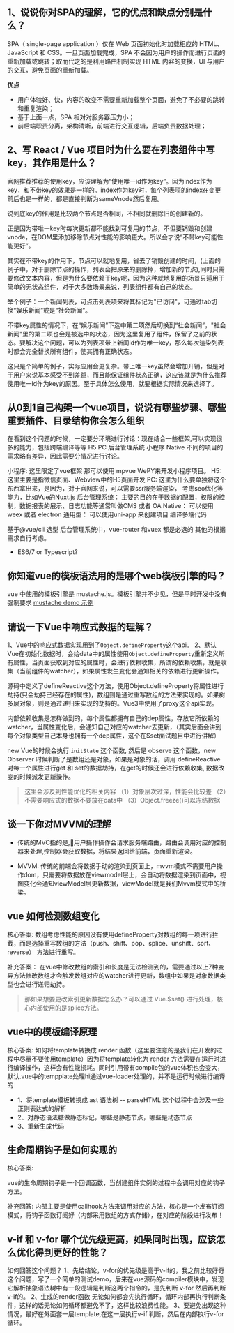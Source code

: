## 1、说说你对SPA的理解，它的优点和缺点分别是什么？

SPA（ single-page application ）仅在 Web 页面初始化时加载相应的 HTML、JavaScript 和 CSS。一旦页面加载完成，SPA 不会因为用户的操作而进行页面的重新加载或跳转；取而代之的是利用路由机制实现 HTML 内容的变换，UI 与用户的交互，避免页面的重新加载。

**优点**
  * 用户体验好、快，内容的改变不需要重新加载整个页面，避免了不必要的跳转和重复渲染；
  * 基于上面一点，SPA 相对对服务器压力小；
  * 前后端职责分离，架构清晰，前端进行交互逻辑，后端负责数据处理；

## 2、写 React / Vue 项目时为什么要在列表组件中写 key，其作用是什么？

官网推荐推荐的使用key，应该理解为“使用唯一id作为key”。因为index作为key，和不带key的效果是一样的。index作为key时，每个列表项的index在变更前后也是一样的，都是直接判断为sameVnode然后复用。

说到底key的作用是比较两个节点是否相同，不相同就删除旧的创建新的。

正是因为带唯一key时每次更新都不能找到可复用的节点，不但要销毁和创建vnode，在DOM里添加移除节点对性能的影响更大。所以会才说“不带key可能性能更好”。

其实在不带key的作用下，节点可以就地复用，省去了销毁创建的时间，(上面的例子中，对于删除节点的操作，列表会把原来的删除掉，增加新的节点),同时只需要修改文本内容，但是为什么要依赖于key呢，因为这种就地复用的场景只适用于简单的无状态组件，对于大多数场景来说，列表组件都有自己的状态。

举个例子：一个新闻列表，可点击列表项来将其标记为"已访问"，可通过tab切换“娱乐新闻”或是“社会新闻”。

不带key属性的情况下，在“娱乐新闻”下选中第二项然后切换到“社会新闻”，"社会新闻"里的第二项也会是被选中的状态，因为这里复用了组件，保留了之前的状态。要解决这个问题，可以为列表项带上新闻id作为唯一key，那么每次渲染列表时都会完全替换所有组件，使其拥有正确状态。

这只是个简单的例子，实际应用会更复杂。带上唯一key虽然会增加开销，但是对于用户来说基本感受不到差距，而且能保证组件状态正确，这应该就是为什么推荐使用唯一id作为key的原因。至于具体怎么使用，就要根据实际情况来选择了。

## 从0到1自己构架一个vue项目，说说有哪些步骤、哪些重要插件、目录结构你会怎么组织
在看到这个问题的时候，一定要分环境进行讨论：现在结合一些框架,可以实现很多的能力，包括跨端编译等等
H5 PC 后台管理系统 小程序 Native 不同的项目的需求略有差异，因此需要分情况进行讨论。

小程序:
  这里限定了vue框架 那可以使用 mpvue WePY来开发小程序项目。
H5:
  这里主要是指微信页面、Webview中的H5页面开发
PC: 
  这里为什么要单独将这个东西拿出来，是因为，对于官网来说，可以需要ssr服务端渲染，
  考虑seo优化等能力，比如Vue的Nuxt.js
后台管理系统：
  主要的目的在于数据的配置，权限的控制，数据报表的展示、日志功能等通常叫做CMS 或者 OA
Native：
  可以使用 weex 或者 electron 
通用型：
  可以使用uni-app 来创建项目 编译多端代码

基于@vue/cli 选型
  后台管理系统中，vue-router 和vuex 都是必选的 其他的根据需求自行考虑。
  * ES6/7 or Typescript?

## 你知道vue的模板语法用的是哪个web模板引擎的吗？
  vue 中使用的模板引擎是 mustache.js。模板引擎并不少见，但是平时开发中没有强制要求
  [mustache demo 示例](https://www.yinzhuoei.com/index.php/archives/110/)

## 请说一下Vue中响应式数据的理解？

1、Vue中的响应式数据实现用到了`Object.defineProperty`这个api。
2、默认Vue在初始化数据时，会给data中的属性使用`Object.defineProperty`重新定义所有属性，当页面获取到对应的属性时，会进行依赖收集，所谓的依赖收集，就是收集（当前组件的watcher），如果属性发生变化会通知相关的依赖进行更新操作。

源码中定义了defineReactive这个方法，使用Object.defineProperty将属性进行劫持(只会劫持已经存在的属性)，数组则是通过重写数组的方法来实现的。如果树多层对象，则是通过递归来实现的劫持的。Vue3中使用了proxy这个api实现。

内部依赖收集是怎样做到的，每个属性都拥有自己的dep属性，存放它所依赖的watcher，当属性变化后，会通知自己对应的watcher去更新，（其实后面会讲到每个对象类型自己本身也拥有一个dep属性，这个在$set面试题目中进行讲解）

new Vue的时候会执行 `initState` 这个函数, 然后是 observe 这个函数，new Observer 时候判断了是数组还是对象，如果是对象的话，调用 defineReactive 对每一个属性进行get 和 set的数据劫持，在get的时候还会进行依赖收集, 数据改变的时候派发更新操作。

> 这里会涉及到性能优化的相关内容 （1）对象层次过深，性能会比较差 （2）不需要响应式的数据不要放在data中 （3）Object.freeze()可以冻结数据

## 谈一下你对MVVM的理解
* 传统的MVC指的是,用户操作操作会请求服务端路由，路由会调用对应的控制器来处理,控制器会获取数据，将结果返回给前端，页面重新渲染。

* MVVM: 传统的前端会将数据手动的渲染到页面上，mvvm模式不需要用户操作dom，只需要将数据放在viewmodel层上，会自动将数据渲染到页面中，视图变化会通知viewModel层更新数据，viewModel就是我们Mvvm模式中的桥梁。


## vue 如何检测数组变化
核心答案:
数组考虑性能的原因没有使用defineProperty对数组的每一项进行拦截，而是选择重写数组的方法（push、shift、pop、splice、unshift、sort、reverse） 方法进行重写。

补充答案： 在vue中修改数组的索引和长度是无法检测到的，需要通过以上7种变异方法修改数组才会触发数组对应的watcher进行更新，数组中如果是对象数据类型也会进行递归劫持。

> 那如果想要更改索引更新数据怎么办？可以通过 Vue.$set() 进行处理，核心内部使用的是splice方法。

## vue中的模板编译原理
核心答案:
如何将template转换成 render 函数（这里要注意的是我们在开发的过程中尽量不要使用template）因为将template转化为 render 方法需要在运行时进行编译操作，这样会有性能损耗。同时引用带有compile包的vue体积也会变大，默认.vue中的tempplate处理hi通过vue-loader处理的，并不是运行时候进行编译的

* 1、将template模板转换成 ast 语法树 -- parseHTML 这个过程中会涉及一些正则表达式的解析
* 2、对静态语法糖做静态标记，哪些是静态节点，哪些是动态节点
* 3、重新生成代码


## 生命周期钩子是如何实现的
核心答案:

vue的生命周期钩子是一个回调函数，当创建组件实例的过程中会调用对应的钩子方法。

补充回答:
内部主要是使用callhook方法来调用对应的方法，核心是一个发布订阅模式，将钩子函数订阅好（内部采用数组的方式存储），在对应的阶段进行发布！


## v-if 和 v-for 哪个优先级更高，如果同时出现，应该怎么优化得到更好的性能？

如何回答这个问题？ 
1、先给结论，v-for的优先级是高于v-if的，我之前比较好奇这个问题，写了一个简单的测试demo，后来在vue源码的compiler模块中，发现它解析抽象语法树中有一段逻辑是判断这两个指令的，是先判断 v-for 然后再判断 v-if的。
2、生成的render函数 无论如何都会先执行循环，循环内部再执行判断条件，这样的话无论如何循环都避免不了，这样比较浪费性能。
3、要避免出现这种情况，最好在外面套一层template,在这一层执行v-if 判断，然后在内部执行v-for循环。







  
